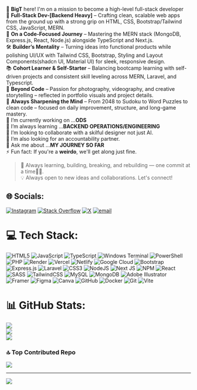 👋 **BigT** here! I'm on a mission to become a high-level full-stack developer <br />
🚀 **Full-Stack Dev-[Backend Heavy]** – Crafting clean, scalable web apps
      from the ground up with a strong grip on HTML, CSS, Bootstrap/Tailwind
      CSS, JavaScript, MERN.<br />
🧠 **On a Code-Focused Journey** – Mastering the MERN stack
      (MongoDB, Express.js, React, Node.js) alongside
      TypeScript and Next.js.<br />
🛠️ **Builder’s Mentality** – Turning ideas into functional products
      while polishing UI/UX with Tailwind CSS, Bootstrap, Styling and Layout Components(shadcn UI, Material UI) for sleek,
      responsive design.<br />
📚 **Cohort Learner & Self-Starter** – Balancing bootcamp learning with
      self-driven projects and consistent skill leveling across MERN, Laravel,
      and Typescript.<br />
📸 **Beyond Code** – Passion for photography, videography, and creative
      storytelling – reflected in portfolio visuals and project details.<br />
🧩 **Always Sharpening the Mind** – From 2048 to Sudoku to Word Puzzles to clean code –
      focused on daily improvement, structure, and long-game mastery.<br />
🔭 I’m currently working on ...**ODS**<br />
🌱 I’m always learning ...**BACKEND OPERATIONS/ENGINEERING**<br />
👯 I’m looking to collaborate with a skilful designer not just AI.<br />
🤔 I’m also looking for an accountability partner.<br />
💬 Ask me about ...**MY JOURNEY SO FAR**<br />
⚡ Fun fact: If you're a **weirdo**, we'll get along just fine.<br /> 

> 🔧 Always learning, building, breaking, and rebuilding — one commit
      at a time👨‍💻.<br />
> 💡 Always open to new ideas and collaborations. Let's connect!<br />


## 🌐 Socials:
[![Instagram](https://img.shields.io/badge/Instagram-%23E4405F.svg?logo=Instagram&logoColor=white)](https://instagram.com/un_kn0wnt) [![Stack Overflow](https://img.shields.io/badge/-Stackoverflow-FE7A16?logo=stack-overflow&logoColor=white)](https://stackoverflow.com/users/user:23758360) [![X](https://img.shields.io/badge/X-black.svg?logo=X&logoColor=white)](https://x.com/un.kn0wnt) [![email](https://img.shields.io/badge/Email-D14836?logo=gmail&logoColor=white)](mailto:triumphanyanga@gmail.com) 

# 💻 Tech Stack:
![HTML5](https://img.shields.io/badge/html5-%23E34F26.svg?style=for-the-badge&logo=html5&logoColor=white) ![JavaScript](https://img.shields.io/badge/javascript-%23323330.svg?style=for-the-badge&logo=javascript&logoColor=%23F7DF1E) ![TypeScript](https://img.shields.io/badge/typescript-%23007ACC.svg?style=for-the-badge&logo=typescript&logoColor=white) ![Windows Terminal](https://img.shields.io/badge/Windows%20Terminal-%234D4D4D.svg?style=for-the-badge&logo=windows-terminal&logoColor=white) ![PowerShell](https://img.shields.io/badge/PowerShell-%235391FE.svg?style=for-the-badge&logo=powershell&logoColor=white) ![PHP](https://img.shields.io/badge/php-%23777BB4.svg?style=for-the-badge&logo=php&logoColor=white) ![Render](https://img.shields.io/badge/Render-%46E3B7.svg?style=for-the-badge&logo=render&logoColor=white) ![Vercel](https://img.shields.io/badge/vercel-%23000000.svg?style=for-the-badge&logo=vercel&logoColor=white) ![Netlify](https://img.shields.io/badge/netlify-%23000000.svg?style=for-the-badge&logo=netlify&logoColor=#00C7B7) ![Google Cloud](https://img.shields.io/badge/GoogleCloud-%234285F4.svg?style=for-the-badge&logo=google-cloud&logoColor=white) ![Bootstrap](https://img.shields.io/badge/bootstrap-%238511FA.svg?style=for-the-badge&logo=bootstrap&logoColor=white) ![Express.js](https://img.shields.io/badge/express.js-%23404d59.svg?style=for-the-badge&logo=express&logoColor=%2361DAFB) ![Laravel](https://img.shields.io/badge/laravel-%23FF2D20.svg?style=for-the-badge&logo=laravel&logoColor=white) ![CSS3](https://img.shields.io/badge/css3-%231572B6.svg?style=for-the-badge&logo=css3&logoColor=white) ![NodeJS](https://img.shields.io/badge/node.js-6DA55F?style=for-the-badge&logo=node.js&logoColor=white) ![Next JS](https://img.shields.io/badge/Next-black?style=for-the-badge&logo=next.js&logoColor=white) ![NPM](https://img.shields.io/badge/NPM-%23CB3837.svg?style=for-the-badge&logo=npm&logoColor=white) ![React](https://img.shields.io/badge/react-%2320232a.svg?style=for-the-badge&logo=react&logoColor=%2361DAFB) ![SASS](https://img.shields.io/badge/SASS-hotpink.svg?style=for-the-badge&logo=SASS&logoColor=white) ![TailwindCSS](https://img.shields.io/badge/tailwindcss-%2338B2AC.svg?style=for-the-badge&logo=tailwind-css&logoColor=white) ![MySQL](https://img.shields.io/badge/mysql-4479A1.svg?style=for-the-badge&logo=mysql&logoColor=white) ![MongoDB](https://img.shields.io/badge/MongoDB-%234ea94b.svg?style=for-the-badge&logo=mongodb&logoColor=white) ![Adobe Illustrator](https://img.shields.io/badge/adobe%20illustrator-%23FF9A00.svg?style=for-the-badge&logo=adobe%20illustrator&logoColor=white) ![Framer](https://img.shields.io/badge/Framer-black?style=for-the-badge&logo=framer&logoColor=blue) ![Figma](https://img.shields.io/badge/figma-%23F24E1E.svg?style=for-the-badge&logo=figma&logoColor=white) ![Canva](https://img.shields.io/badge/Canva-%2300C4CC.svg?style=for-the-badge&logo=Canva&logoColor=white) ![GitHub](https://img.shields.io/badge/github-%23121011.svg?style=for-the-badge&logo=github&logoColor=white) ![Docker](https://img.shields.io/badge/docker-%230db7ed.svg?style=for-the-badge&logo=docker&logoColor=white) ![Git](https://img.shields.io/badge/git-%23F05033.svg?style=for-the-badge&logo=git&logoColor=white) ![Vite](https://img.shields.io/badge/vite-%23646CFF.svg?style=for-the-badge&logo=vite&logoColor=white)
# 📊 GitHub Stats:
![](https://github-readme-stats.vercel.app/api?username=Official-BigT&theme=github_dark_dimmed&hide_border=false&include_all_commits=false&count_private=false)<br/>
![](https://nirzak-streak-stats.vercel.app/?user=Official-BigT&theme=github_dark_dimmed&hide_border=false)<br/>
![](https://github-readme-stats.vercel.app/api/top-langs/?username=Official-BigT&theme=github_dark_dimmed&hide_border=false&include_all_commits=false&count_private=false&layout=compact)

### 🔝 Top Contributed Repo
![](https://github-contributor-stats.vercel.app/api?username=Official-BigT&limit=5&theme=dark&combine_all_yearly_contributions=true)

---
[![](https://visitcount.itsvg.in/api?id=Official-BigT&icon=2&color=0)](https://visitcount.itsvg.in)


